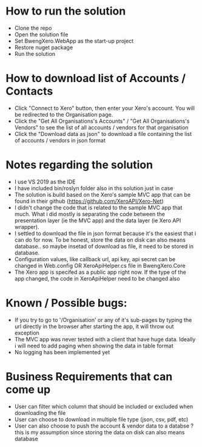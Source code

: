 # How to run the solution
- Clone the repo
- Open the solution file
- Set BwengXero.WebApp as the start-up project
- Restore nuget package
- Run the solution

# How to download list of Accounts / Contacts
- Click "Connect to Xero" button, then enter your Xero's account. You will be redirected to the Organisation page.
- Click the "Get All Organisations's Accounts" / "Get All Organisations's Vendors" to see the list of all accounts / vendors for that organisation
- Click the "Download data as json" to download a file containing the list of accounts / vendors in json format

# Notes regarding the solution
- I use VS 2019 as the IDE
- I have included bin/roslyn folder also in ths solution just in case   
- The solution is build based on the Xero's sample MVC app that can be found in their github (https://github.com/XeroAPI/Xero-Net)
- I didn't change the code that is related to the sample MVC app that much. What i did mostly is separating the code between the presentation layer (ie the MVC app) and the data layer (ie Xero API wrapper).
- I settled to download the file in json format because it's the easiest that i can do for now. To be honest, store the data on disk can also means database.. so maybe insetad of download as file, it need to be stored in database.
- Configuration values, like callback url, api key, api secret can be changed in Web.config OR XeroApiHelper.cs file in BwengXero.Core
- The Xero app is specifed as a public app right now. If the type of the app changed, the code in XeroApiHelper need to be changed also

# Known / Possible bugs:
- If you try to go to '/Organisation' or any of it's sub-pages by typing the url directly in the browser after starting the app, it will throw out exception
- The MVC app was never tested with a client that have huge data. Ideally i will need to add paging when showing the data in table format
- No logging has been implemented yet

# Business Requirements that can come up
- User can filter which column that should be included or excluded when downloading the file
- User can choose to download in multiple file type (json, csv, pdf, etc)
- User can also choose to push the account & vendor data to a databse ? this is my assumption since storing the data on disk can also means database